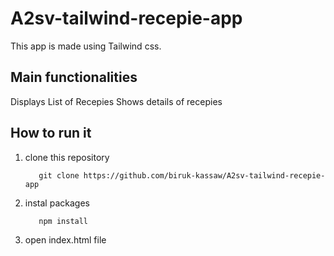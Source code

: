 # A2sv-tailwind-recepie-app

This app is made using Tailwind css. 
## Main functionalities
 Displays List of Recepies
 Shows details of recepies

## How to run it

1. clone this repository

          git clone https://github.com/biruk-kassaw/A2sv-tailwind-recepie-app

2. instal packages

          npm install

3. open index.html file
